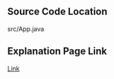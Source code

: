 ## Source Code Location

src/App.java

## Explanation Page Link

[Link](https://lunareclipse000.wordpress.com/2024/01/05/11651/)